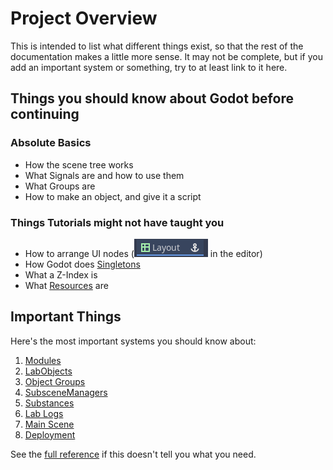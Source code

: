 # Project Overview

This is intended to list what different things exist, so that the rest of the documentation makes a little more sense. It may not be complete, but if you add an important system or something, try to at least link to it here.

## Things you should know about Godot before continuing
### Absolute Basics
- How the scene tree works
- What Signals are and how to use them
- What Groups are
- How to make an object, and give it a script
### Things Tutorials might not have taught you
- How to arrange UI nodes (![Layout Presets](layout_presets_image.png) in the editor)
- How Godot does [Singletons](https://docs.godotengine.org/en/3.5/tutorials/scripting/singletons_autoload.html)
- What a Z-Index is
- What [Resources](https://docs.godotengine.org/en/3.5/tutorials/scripting/resources.html) are

## Important Things

Here's the most important systems you should know about:

1. [Modules](/docs/reference/modules.md)
2. [LabObjects](/docs/reference/labobject.md)
3. [Object Groups](/docs/reference/groups/index.md)
4. [SubsceneManagers](/docs/reference/subscenemanagers.md)
5. [Substances](/docs/reference/substances.md)
6. [Lab Logs](/docs/reference/lablogs.md)
7. [Main Scene](/docs/reference/mainscene.md)
8. [Deployment](/docs/reference/deployment.md)

See the [full reference](/docs/index.md#reference) if this doesn't tell you what you need.